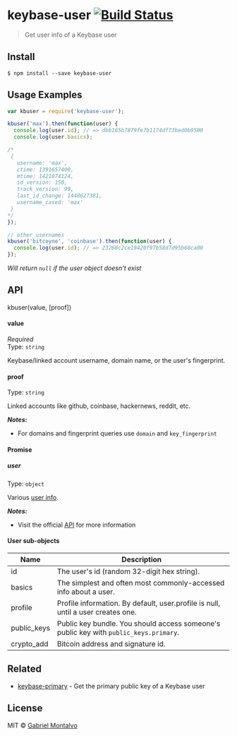 # keybase-user [![Build Status](https://travis-ci.org/gmontalvoriv/keybase-user.svg?branch=master)](https://travis-ci.org/gmontalvoriv/keybase-user)

> Get user info of a Keybase user

## Install

```
$ npm install --save keybase-user
```

## Usage Examples

```js
var kbuser = require('keybase-user');

kbuser('max').then(function(user) {
  console.log(user.id); // => dbb165b7879fe7b1174df73bed0b9500
  console.log(user.basics);

/* 
 {
   username: 'max',
   ctime: 1391657400,
   mtime: 1421074124,
   id_version: 150,
   track_version: 99,
   last_id_change: 1448627381,
   username_cased: 'max'
 }
*/
});
```

```js
// other usernames
kbuser('bitcoyne', 'coinbase').then(function(user) {
  console.log(user.id); // => 23260c2ce19420f97b58d7d95b68ca00
});
```
*Will return `null` if the user object doesn't exist*

## API

kbuser(value, [proof])

#### value

*Required*  
Type: `string`

Keybase/linked account username, domain name, or the user's fingerprint.

#### proof

Type: `string`  

Linked accounts like github, coinbase, hackernews, reddit, etc.

***Notes:*** 

- For domains and fingerprint queries use `domain` and `key_fingerprint`

#### Promise

##### user

Type: `object`

Various [user info](https://keybase.io/docs/api/1.0/user_objects).

***Notes:*** 

- Visit the official [API](https://keybase.io/docs/api/1.0) for more information

#### User sub-objects

| Name  | Description |
| ----- | ----------- |
| id    | The user's id (random 32-digit hex string). |
| basics | The simplest and often most commonly-accessed info about a user. |
| profile  | Profile information. By default, user.profile is null, until a user creates one. |
| public_keys  | Public key bundle. You should access someone's public key with `public_keys.primary`.|
| crypto_add  | Bitcoin address and signature id.  |

## Related

- [keybase-primary](https://github.com/gmontalvoriv/keybase-primary) - Get the primary public key of a Keybase user

## License

MIT © [Gabriel Montalvo](http://gmontalvoriv.github.io/)
